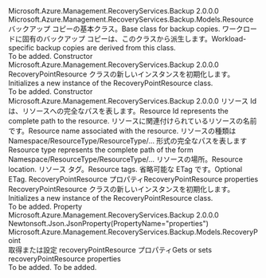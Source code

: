 <Type Name="RecoveryPointResource" FullName="Microsoft.Azure.Management.RecoveryServices.Backup.Models.RecoveryPointResource">
  <TypeSignature Language="C#" Value="public class RecoveryPointResource : Microsoft.Azure.Management.RecoveryServices.Backup.Models.Resource" />
  <TypeSignature Language="ILAsm" Value=".class public auto ansi beforefieldinit RecoveryPointResource extends Microsoft.Azure.Management.RecoveryServices.Backup.Models.Resource" />
  <TypeSignature Language="DocId" Value="T:Microsoft.Azure.Management.RecoveryServices.Backup.Models.RecoveryPointResource" />
  <TypeSignature Language="VB.NET" Value="Public Class RecoveryPointResource&#xA;Inherits Resource" />
  <TypeSignature Language="F#" Value="type RecoveryPointResource = class&#xA;    inherit Resource" />
  <AssemblyInfo>
    <AssemblyName>Microsoft.Azure.Management.RecoveryServices.Backup</AssemblyName>
    <AssemblyVersion>2.0.0.0</AssemblyVersion>
  </AssemblyInfo>
  <Base>
    <BaseTypeName>Microsoft.Azure.Management.RecoveryServices.Backup.Models.Resource</BaseTypeName>
  </Base>
  <Interfaces />
  <Docs>
    <summary>
            <span data-ttu-id="2bddd-101">バックアップ コピーの基本クラス。</span><span class="sxs-lookup"><span data-stu-id="2bddd-101">Base class for backup copies.</span></span> <span data-ttu-id="2bddd-102">ワークロードに固有のバックアップ コピーは、このクラスから派生します。</span><span class="sxs-lookup"><span data-stu-id="2bddd-102">Workload-specific backup copies are derived from this class.</span></span>
            </summary>
    <remarks>To be added.</remarks>
  </Docs>
  <Members>
    <Member MemberName=".ctor">
      <MemberSignature Language="C#" Value="public RecoveryPointResource ();" />
      <MemberSignature Language="ILAsm" Value=".method public hidebysig specialname rtspecialname instance void .ctor() cil managed" />
      <MemberSignature Language="DocId" Value="M:Microsoft.Azure.Management.RecoveryServices.Backup.Models.RecoveryPointResource.#ctor" />
      <MemberSignature Language="VB.NET" Value="Public Sub New ()" />
      <MemberType>Constructor</MemberType>
      <AssemblyInfo>
        <AssemblyName>Microsoft.Azure.Management.RecoveryServices.Backup</AssemblyName>
        <AssemblyVersion>2.0.0.0</AssemblyVersion>
      </AssemblyInfo>
      <Parameters />
      <Docs>
        <summary>
            <span data-ttu-id="2bddd-103">RecoveryPointResource クラスの新しいインスタンスを初期化します。</span><span class="sxs-lookup"><span data-stu-id="2bddd-103">Initializes a new instance of the RecoveryPointResource class.</span></span>
            </summary>
        <remarks>To be added.</remarks>
      </Docs>
    </Member>
    <Member MemberName=".ctor">
      <MemberSignature Language="C#" Value="public RecoveryPointResource (string id = null, string name = null, string type = null, string location = null, System.Collections.Generic.IDictionary&lt;string,string&gt; tags = null, string eTag = null, Microsoft.Azure.Management.RecoveryServices.Backup.Models.RecoveryPoint properties = null);" />
      <MemberSignature Language="ILAsm" Value=".method public hidebysig specialname rtspecialname instance void .ctor(string id, string name, string type, string location, class System.Collections.Generic.IDictionary`2&lt;string, string&gt; tags, string eTag, class Microsoft.Azure.Management.RecoveryServices.Backup.Models.RecoveryPoint properties) cil managed" />
      <MemberSignature Language="DocId" Value="M:Microsoft.Azure.Management.RecoveryServices.Backup.Models.RecoveryPointResource.#ctor(System.String,System.String,System.String,System.String,System.Collections.Generic.IDictionary{System.String,System.String},System.String,Microsoft.Azure.Management.RecoveryServices.Backup.Models.RecoveryPoint)" />
      <MemberSignature Language="VB.NET" Value="Public Sub New (Optional id As String = null, Optional name As String = null, Optional type As String = null, Optional location As String = null, Optional tags As IDictionary(Of String, String) = null, Optional eTag As String = null, Optional properties As RecoveryPoint = null)" />
      <MemberSignature Language="F#" Value="new Microsoft.Azure.Management.RecoveryServices.Backup.Models.RecoveryPointResource : string * string * string * string * System.Collections.Generic.IDictionary&lt;string, string&gt; * string * Microsoft.Azure.Management.RecoveryServices.Backup.Models.RecoveryPoint -&gt; Microsoft.Azure.Management.RecoveryServices.Backup.Models.RecoveryPointResource" Usage="new Microsoft.Azure.Management.RecoveryServices.Backup.Models.RecoveryPointResource (id, name, type, location, tags, eTag, properties)" />
      <MemberType>Constructor</MemberType>
      <AssemblyInfo>
        <AssemblyName>Microsoft.Azure.Management.RecoveryServices.Backup</AssemblyName>
        <AssemblyVersion>2.0.0.0</AssemblyVersion>
      </AssemblyInfo>
      <Parameters>
        <Parameter Name="id" Type="System.String" />
        <Parameter Name="name" Type="System.String" />
        <Parameter Name="type" Type="System.String" />
        <Parameter Name="location" Type="System.String" />
        <Parameter Name="tags" Type="System.Collections.Generic.IDictionary&lt;System.String,System.String&gt;" />
        <Parameter Name="eTag" Type="System.String" />
        <Parameter Name="properties" Type="Microsoft.Azure.Management.RecoveryServices.Backup.Models.RecoveryPoint" />
      </Parameters>
      <Docs>
        <param name="id"><span data-ttu-id="2bddd-104">リソース Id は、リソースへの完全なパスを表します。</span><span class="sxs-lookup"><span data-stu-id="2bddd-104">Resource Id represents the complete path to the resource.</span></span></param>
        <param name="name"><span data-ttu-id="2bddd-105">リソースに関連付けられているリソースの名前です。</span><span class="sxs-lookup"><span data-stu-id="2bddd-105">Resource name associated with the resource.</span></span></param>
        <param name="type"><span data-ttu-id="2bddd-106">リソースの種類は Namespace/ResourceType/ResourceType/... 形式の完全なパスを表します</span><span class="sxs-lookup"><span data-stu-id="2bddd-106">Resource type represents the complete path of the form Namespace/ResourceType/ResourceType/...</span></span></param>
        <param name="location"><span data-ttu-id="2bddd-107">リソースの場所。</span><span class="sxs-lookup"><span data-stu-id="2bddd-107">Resource location.</span></span></param>
        <param name="tags"><span data-ttu-id="2bddd-108">リソース タグ。</span><span class="sxs-lookup"><span data-stu-id="2bddd-108">Resource tags.</span></span></param>
        <param name="eTag"><span data-ttu-id="2bddd-109">省略可能な ETag です。</span><span class="sxs-lookup"><span data-stu-id="2bddd-109">Optional ETag.</span></span></param>
        <param name="properties"><span data-ttu-id="2bddd-110">RecoveryPointResource プロパティ</span><span class="sxs-lookup"><span data-stu-id="2bddd-110">RecoveryPointResource properties</span></span></param>
        <summary>
            <span data-ttu-id="2bddd-111">RecoveryPointResource クラスの新しいインスタンスを初期化します。</span><span class="sxs-lookup"><span data-stu-id="2bddd-111">Initializes a new instance of the RecoveryPointResource class.</span></span>
            </summary>
        <remarks>To be added.</remarks>
      </Docs>
    </Member>
    <Member MemberName="Properties">
      <MemberSignature Language="C#" Value="public Microsoft.Azure.Management.RecoveryServices.Backup.Models.RecoveryPoint Properties { get; set; }" />
      <MemberSignature Language="ILAsm" Value=".property instance class Microsoft.Azure.Management.RecoveryServices.Backup.Models.RecoveryPoint Properties" />
      <MemberSignature Language="DocId" Value="P:Microsoft.Azure.Management.RecoveryServices.Backup.Models.RecoveryPointResource.Properties" />
      <MemberSignature Language="VB.NET" Value="Public Property Properties As RecoveryPoint" />
      <MemberSignature Language="F#" Value="member this.Properties : Microsoft.Azure.Management.RecoveryServices.Backup.Models.RecoveryPoint with get, set" Usage="Microsoft.Azure.Management.RecoveryServices.Backup.Models.RecoveryPointResource.Properties" />
      <MemberType>Property</MemberType>
      <AssemblyInfo>
        <AssemblyName>Microsoft.Azure.Management.RecoveryServices.Backup</AssemblyName>
        <AssemblyVersion>2.0.0.0</AssemblyVersion>
      </AssemblyInfo>
      <Attributes>
        <Attribute>
          <AttributeName>Newtonsoft.Json.JsonProperty(PropertyName="properties")</AttributeName>
        </Attribute>
      </Attributes>
      <ReturnValue>
        <ReturnType>Microsoft.Azure.Management.RecoveryServices.Backup.Models.RecoveryPoint</ReturnType>
      </ReturnValue>
      <Docs>
        <summary>
            <span data-ttu-id="2bddd-112">取得または設定 recoveryPointResource プロパティ</span><span class="sxs-lookup"><span data-stu-id="2bddd-112">Gets or sets recoveryPointResource properties</span></span>
            </summary>
        <value>To be added.</value>
        <remarks>To be added.</remarks>
      </Docs>
    </Member>
  </Members>
</Type>